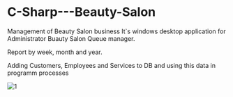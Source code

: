 # C-Sharp---Beauty-Salon
Management of Beauty Salon business
It`s windows desktop application for Administrator
Buauty Salon Queue manager.

Report by week, month and year.

Adding Customers, Employees and Services to DB and using this data in programm processes

![1](https://user-images.githubusercontent.com/65918950/133610229-d43849ec-615a-441b-82c1-6ce6ef22bb7c.png)



